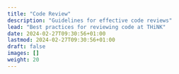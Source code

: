 ```yaml
---
title: "Code Review"
description: "Guidelines for effective code reviews"
lead: "Best practices for reviewing code at THiNK"
date: 2024-02-27T09:30:56+01:00
lastmod: 2024-02-27T09:30:56+01:00
draft: false
images: []
weight: 20
---
```

